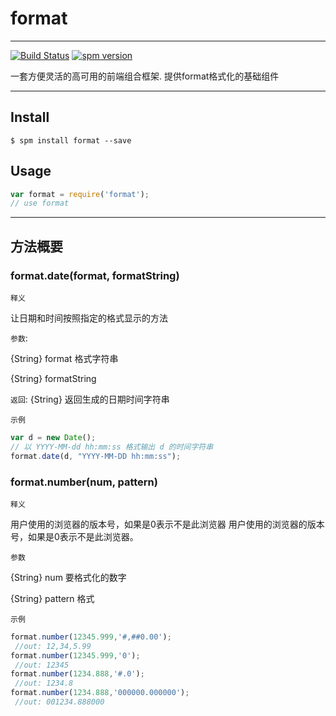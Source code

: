 # format 

---
[![Build Status](https://travis-ci.org/dreamstu/format.svg?branch=master)](https://travis-ci.org/dreamstu/format)
[![spm version](http://spmjs.io/badge/format)](http://spmjs.io/package/format)

一套方便灵活的高可用的前端组合框架. 提供format格式化的基础组件

---

## Install

```
$ spm install format --save
```

## Usage

```js
var format = require('format');
// use format
```

---
## 方法概要

### format.date(format, formatString)

`释义`

让日期和时间按照指定的格式显示的方法

`参数`:

{String} format 格式字符串 

{String} formatString

`返回`:
{String} 返回生成的日期时间字符串

`示例`

````js
var d = new Date();
// 以 YYYY-MM-dd hh:mm:ss 格式输出 d 的时间字符串
format.date(d, "YYYY-MM-DD hh:mm:ss");
````


### format.number(num, pattern)

`释义`

用户使用的浏览器的版本号，如果是0表示不是此浏览器 用户使用的浏览器的版本号，如果是0表示不是此浏览器。

`参数`

{String} num 要格式化的数字

{String} pattern 格式

`示例`

````js
format.number(12345.999,'#,##0.00');
 //out: 12,34,5.99
format.number(12345.999,'0'); 
 //out: 12345
format.number(1234.888,'#.0');
 //out: 1234.8
format.number(1234.888,'000000.000000');
 //out: 001234.888000
 ````